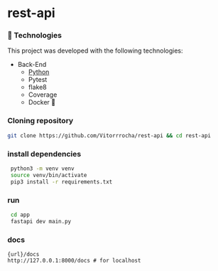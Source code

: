 # rest-api

### 🚀 Technologies

This project was developed with the following technologies:

- Back-End
  - [Python](https://www.python.org/)
  - Pytest
  - flake8
  - Coverage
  - Docker 🐋

  
### Cloning repository

```bash
git clone https://github.com/Vitorrrocha/rest-api && cd rest-api
  ```

### install dependencies
 ```bash
  python3 -m venv venv
  source venv/bin/activate
  pip3 install -r requirements.txt
  ```

### run

 ```bash
  cd app
  fastapi dev main.py
  ```

### docs
    {url}/docs
    http://127.0.0.1:8000/docs # for localhost
